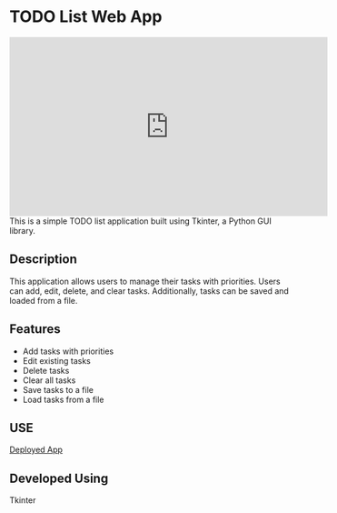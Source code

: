 # TODO List Web App

<iframe width="560" height="315" src="https://www.youtube.com/embed/29JpQgiCaLg?si=V9SW6MYZOwzbiLE2" title="YouTube video player" frameborder="0" allow="accelerometer; autoplay; clipboard-write; encrypted-media; gyroscope; picture-in-picture; web-share" allowfullscreen></iframe>
This is a simple TODO list application built using Tkinter, a Python GUI library.

## Description

This application allows users to manage their tasks with priorities. Users can add, edit, delete, and clear tasks. Additionally, tasks can be saved and loaded from a file.

## Features

- Add tasks with priorities
- Edit existing tasks
- Delete tasks
- Clear all tasks
- Save tasks to a file
- Load tasks from a file

## USE
[Deployed App](https://replit.com/@sivani-l-r/To-Do-List-App?v=1)

## Developed Using 
Tkinter



